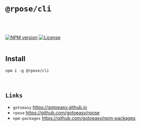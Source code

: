 # `@rpose/cli`
<br>
<br>

[![NPM version](https://img.shields.io/npm/v/@rpose/cli.svg)](https://www.npmjs.com/package/@rpose/cli)
[![License](https://img.shields.io/badge/License-Apache%202-brightgreen.svg)](http://www.apache.org/licenses/LICENSE-2.0)
<br>
<br>

## Install
```
npm i -g @rpose/cli
```



<br>

## `Links`
* `gotoeasy` https://gotoeasy.github.io
* `rpose` https://github.com/gotoeasy/rpose
* `npm-packages` https://github.com/gotoeasy/npm-packages

